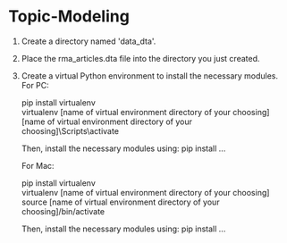 # Topic-Modeling

1. Create a directory named 'data_dta'.
2. Place the rma_articles.dta file into the directory you just created.
3. Create a virtual Python environment to install the necessary modules. 
   For PC:
   
   pip install virtualenv<br/>
   virtualenv [name of virtual environment directory of your choosing]<br/>
   [name of virtual environment directory of your choosing]\Scripts\activate<br/>
       
   Then, install the necessary modules using:
   pip install ...
   
   For Mac:
   
   pip install virtualenv<br/>
   virtualenv [name of virtual environment directory of your choosing]<br/>
   source [name of virtual environment directory of your choosing]/bin/activate<br/>
   
   Then, install the necessary modules using:
   pip install ...
